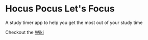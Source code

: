 # Hocus Pocus Let's Focus

A study timer app to help you get the most out of your study time

Checkout the [Wiki](https://github.com/jhalton/hocus-pocus-lets-focus/wiki)
